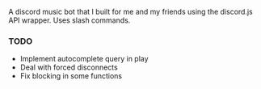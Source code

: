 A discord music bot that I built for me and my friends using the discord.js API wrapper. Uses slash commands.

### TODO
- Implement autocomplete query in play
- Deal with forced disconnects
- Fix blocking in some functions
